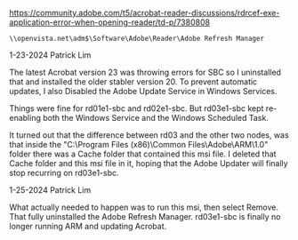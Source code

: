 https://community.adobe.com/t5/acrobat-reader-discussions/rdrcef-exe-application-error-when-opening-reader/td-p/7380808


`\\openvista.net\adm$\Software\Adobe\Reader\Adobe Refresh Manager`

1-23-2024 Patrick Lim

The latest Acrobat version 23 was throwing errors for SBC so I uninstalled that and installed the older stabler version 20. To prevent automatic updates, I also Disabled the Adobe Update Service in Windows Services.

Things were fine for rd01e1-sbc and rd02e1-sbc. But rd03e1-sbc kept re-enabling both the Windows Service and the Windows Scheduled Task.

It turned out that the difference between rd03 and the other two nodes, was that inside the "C:\Program Files (x86)\Common Files\Adobe\ARM\1.0" folder there was a Cache folder that contained this msi file. I deleted that Cache folder and this msi file in it, hoping that the Adobe Updater will finally stop recurring on rd03e1-sbc.

1-25-2024 Patrick Lim

What actually needed to happen was to run this msi, then select Remove. That fully uninstalled the Adobe Refresh Manager. rd03e1-sbc is finally no longer running ARM and updating Acrobat.
